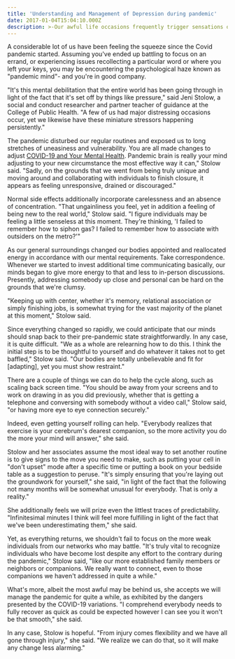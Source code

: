 ```yaml
---
title: 'Understanding and Management of Depression during pandemic'
date: 2017-01-04T15:04:10.000Z
description: >-Our awful life occasions frequently trigger sensations of trouble, depression, and sorrow.
---
```


A considerable lot of us have been feeling the squeeze since the Covid pandemic started. Assuming you've ended up battling to focus on an errand, or experiencing issues recollecting a particular word or where you left your keys, you may be encountering the psychological haze known as "pandemic mind"- and you're in good company.

"It's this mental debilitation that the entire world has been going through in light of the fact that it's set off by things like pressure," said Jeni Stolow, a social and conduct researcher and partner teacher of guidance at the College of Public Health. "A few of us had major distressing occasions occur, yet we likewise have these miniature stressors happening persistently."

The pandemic disturbed our regular routines and exposed us to long stretches of uneasiness and vulnerability. You are all made changes to adjust [COVID-19 and Your Mental Health](https://depressionals.com/covid-19-and-your-mental-health/). Pandemic brain is really your mind adjusting to your new circumstance the most effective way it can," Stolow said. "Sadly, on the grounds that we went from being truly unique and moving around and collaborating with individuals to finish closure, it appears as feeling unresponsive, drained or discouraged."

Normal side effects additionally incorporate carelessness and an absence of concentration. "That ungainliness you feel, yet in addition a feeling of being new to the real world," Stolow said. "I figure individuals may be feeling a little senseless at this moment. They're thinking, 'I failed to remember how to siphon gas? I failed to remember how to associate with outsiders on the metro?'"

As our general surroundings changed our bodies appointed and reallocated energy in accordance with our mental requirements. Take correspondence. Whenever we started to invest additional time communicating basically, our minds began to give more energy to that and less to in-person discussions. Presently, addressing somebody up close and personal can be hard on the grounds that we're clumsy.

"Keeping up with center, whether it's memory, relational association or simply finishing jobs, is somewhat trying for the vast majority of the planet at this moment," Stolow said.

Since everything changed so rapidly, we could anticipate that our minds should snap back to their pre-pandemic state straightforwardly. In any case, it is quite difficult. "We as a whole are relearning how to do this. I think the initial step is to be thoughtful to yourself and do whatever it takes not to get baffled," Stolow said. "Our bodies are totally unbelievable and fit for [adapting], yet you must show restraint."

There are a couple of things we can do to help the cycle along, such as scaling back screen time. "You should be away from your screens and to work on drawing in as you did previously, whether that is getting a telephone and conversing with somebody without a video call," Stolow said, "or having more eye to eye connection securely."

Indeed, even getting yourself rolling can help. "Everybody realizes that exercise is your cerebrum's dearest companion, so the more activity you do the more your mind will answer," she said.

Stolow and her associates assume the most ideal way to set another routine is to give signs to the move you need to make, such as putting your cell in "don't upset" mode after a specific time or putting a book on your bedside table as a suggestion to peruse. "It's simply ensuring that you're laying out the groundwork for yourself," she said, "in light of the fact that the following not many months will be somewhat unusual for everybody. That is only a reality."

She additionally feels we will prize even the littlest traces of predictability. "Infinitesimal minutes I think will feel more fulfilling in light of the fact that we've been underestimating them," she said.

Yet, as everything returns, we shouldn't fail to focus on the more weak individuals from our networks who may battle. "It's truly vital to recognize individuals who have become lost despite any effort to the contrary during the pandemic," Stolow said, "like our more established family members or neighbors or companions. We really want to connect, even to those companions we haven't addressed in quite a while."

What's more, albeit the most awful may be behind us, she accepts we will manage the pandemic for quite a while, as exhibited by the dangers presented by the COVID-19 variations. "I comprehend everybody needs to fully recover as quick as could be expected however I can see you it won't be that smooth," she said.

In any case, Stolow is hopeful. "From injury comes flexibility and we have all gone through injury," she said. "We realize we can do that, so it will make any change less alarming."
